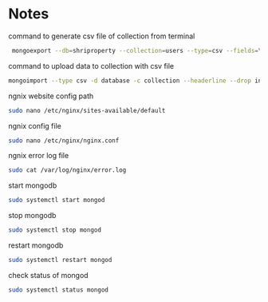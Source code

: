 # Notes

command to generate csv file of collection from terminal

```bash
 mongoexport --db=shriproperty --collection=users --type=csv --fields=\_id,name,email,phone,password --out=user.csv
```

command to upload data to collection with csv file

```bash
mongoimport --type csv -d database -c collection --headerline --drop index2020.csv
```

ngnix website config path

```bash
sudo nano /etc/nginx/sites-available/default
```

ngnix config file

```bash
sudo nano /etc/nginx/nginx.conf
```

ngnix error log file

```bash
sudo cat /var/log/nginx/error.log
```

start mongodb

```bash
sudo systemctl start mongod
```

stop mongodb

```bash
sudo systemctl stop mongod
```

restart mongodb

```bash
sudo systemctl restart mongod
```

check status of mongod

```bash
sudo systemctl status mongod
```
